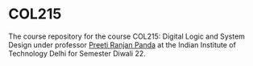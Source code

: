 # COL215

The course repository for the course COL215: Digital Logic and System Design under professor [Preeti Ranjan Panda](https://www.cse.iitd.ac.in/~panda/) at the Indian Institute of Technology Delhi for Semester Diwali 22.
